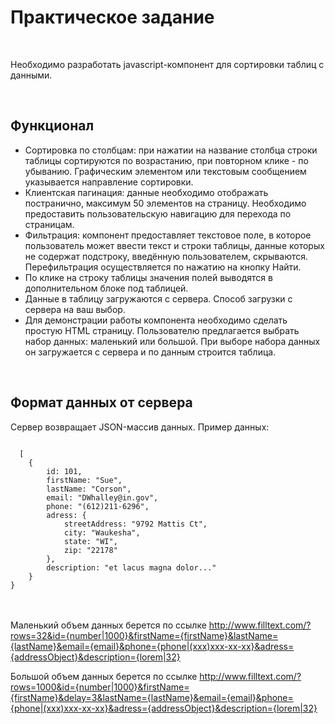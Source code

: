 <h1>Практическое задание</h1>
<br>
<p>Необходимо разработать javascript-компонент для сортировки таблиц с данными.</p><br>
<h2>Функционал</h2>
<ul>
  <li>Сортировка по столбцам: при нажатии на название столбца строки таблицы сортируются по возрастанию, при повторном клике - по убыванию. Графическим элементом или текстовым сообщением указывается направление сортировки.</li>
  <li>Клиентская пагинация: данные необходимо отображать постранично, максимум 50 элементов на страницу. Необходимо предоставить пользовательскую навигацию для перехода по страницам.</li>
  <li>Фильтрация: компонент предоставляет текстовое поле, в которое пользователь может ввести текст и строки таблицы, данные которых не содержат подстроку, введённую пользователем, скрываются. Перефильтрация осуществляется по нажатию на кнопку Найти.</li>
  <li>По клике на строку таблицы значения полей выводятся в дополнительном блоке под таблицей.</li>
  <li>Данные в таблицу загружаются с сервера. Способ загрузки с сервера на ваш выбор.</li>
  <li>Для демонстрации работы компонента необходимо сделать простую HTML страницу. Пользователю предлагается выбрать набор данных: маленький или большой. При выборе набора данных он загружается с сервера и по данным строится таблица.</li>
</ul>
<br>
<h2>Формат данных от сервера</h2>
<p>Сервер возвращает JSON-массив данных. Пример данных:</p>
<code>
  [
	{
		id: 101,
		firstName: "Sue",
		lastName: "Corson",
		email: "DWhalley@in.gov",
		phone: "(612)211-6296",
		adress: {
			streetAddress: "9792 Mattis Ct",
			city: "Waukesha",
			state: "WI",
			zip: "22178"
		},
		description: "et lacus magna dolor..."
	}
}
</code>
<br>
<br>
<p>Маленький объем данных берется по ссылке <a href = "http://www.filltext.com/?rows=32&id={number|1000}&firstName={firstName}&lastName={lastName}&email={email}&phone={phone|(xxx)xxx-xx-xx}&adress={addressObject}&description={lorem|32}">http://www.filltext.com/?rows=32&id={number|1000}&firstName={firstName}&lastName={lastName}&email={email}&phone={phone|(xxx)xxx-xx-xx}&adress={addressObject}&description={lorem|32}</a></p>
<p>Большой объем данных берется по ссылке <a href = "http://www.filltext.com/?rows=1000&id={number|1000}&firstName={firstName}&delay=3&lastName={lastName}&email={email}&phone={phone|(xxx)xxx-xx-xx}&adress={addressObject}&description={lorem|32}">http://www.filltext.com/?rows=1000&id={number|1000}&firstName={firstName}&delay=3&lastName={lastName}&email={email}&phone={phone|(xxx)xxx-xx-xx}&adress={addressObject}&description={lorem|32}</a></p>
